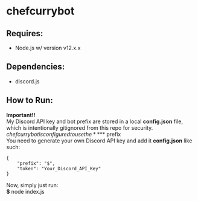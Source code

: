 # chefcurrybot
## Requires: 
  * Node.js w/ version v12.x.x
## Dependencies:
  * discord.js

## How to Run:
  **Important!!**   
  My Discord API key and bot prefix are stored in a local **config.json** file, which is intentionally gitignored from this repo for security.
  $chefcurrybot is configured to use the **$** prefix  
  You need to generate your own Discord API key and add it **config.json** like such:  
  ```
  {   
      "prefix": "$",  
      "token": "Your_Discord_API_Key"     
  } 
  ```
    
  Now, simply just run:  
  **$** node index.js
  
